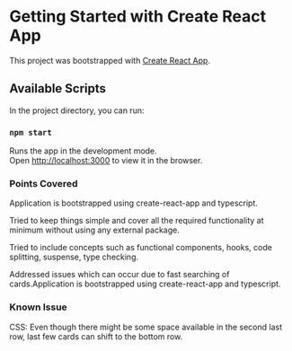 # Getting Started with Create React App

This project was bootstrapped with [Create React App](https://github.com/facebook/create-react-app).

## Available Scripts

In the project directory, you can run:

### `npm start`

Runs the app in the development mode.\
Open [http://localhost:3000](http://localhost:3000) to view it in the browser.

### Points Covered

Application is bootstrapped using create-react-app and typescript.

Tried to keep things simple and cover all the required functionality at minimum without using any external package.

Tried to include concepts such as functional components, hooks, code splitting, suspense, type checking.

Addressed issues which can occur due to fast searching of cards.Application is bootstrapped using create-react-app and typescript.

### Known Issue

CSS: Even though there might be some space available in the second last row, last few cards can shift to the bottom row.

